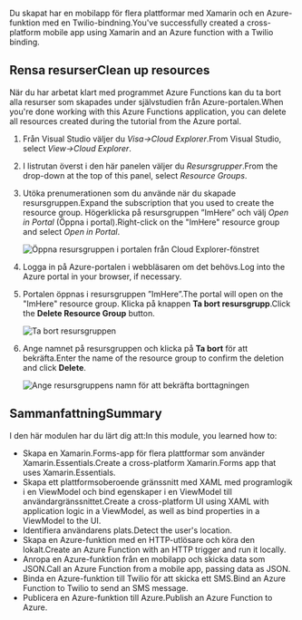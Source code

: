 <span data-ttu-id="b510a-101">Du skapat har en mobilapp för flera plattformar med Xamarin och en Azure-funktion med en Twilio-bindning.</span><span class="sxs-lookup"><span data-stu-id="b510a-101">You've successfully created a cross-platform mobile app using Xamarin and an Azure function with a Twilio binding.</span></span>

## <a name="clean-up-resources"></a><span data-ttu-id="b510a-102">Rensa resurser</span><span class="sxs-lookup"><span data-stu-id="b510a-102">Clean up resources</span></span>

<span data-ttu-id="b510a-103">När du har arbetat klart med programmet Azure Functions kan du ta bort alla resurser som skapades under självstudien från Azure-portalen.</span><span class="sxs-lookup"><span data-stu-id="b510a-103">When you're done working with this Azure Functions application, you can delete all resources created during the tutorial from the Azure portal.</span></span>

1. <span data-ttu-id="b510a-104">Från Visual Studio väljer du *Visa->Cloud Explorer*.</span><span class="sxs-lookup"><span data-stu-id="b510a-104">From Visual Studio, select *View->Cloud Explorer*.</span></span>

1. <span data-ttu-id="b510a-105">I listrutan överst i den här panelen väljer du *Resursgrupper*.</span><span class="sxs-lookup"><span data-stu-id="b510a-105">From the drop-down at the top of this panel, select *Resource Groups*.</span></span>

1. <span data-ttu-id="b510a-106">Utöka prenumerationen som du använde när du skapade resursgruppen.</span><span class="sxs-lookup"><span data-stu-id="b510a-106">Expand the subscription that you used to create the resource group.</span></span> <span data-ttu-id="b510a-107">Högerklicka på resursgruppen ”ImHere” och välj *Open in Portal* (Öppna i portal).</span><span class="sxs-lookup"><span data-stu-id="b510a-107">Right-click on the "ImHere" resource group and select *Open in Portal*.</span></span>

    ![Öppna resursgruppen i portalen från Cloud Explorer-fönstret](../media-drafts/9-open-resource-group-in-portal.png)

1. <span data-ttu-id="b510a-109">Logga in på Azure-portalen i webbläsaren om det behövs.</span><span class="sxs-lookup"><span data-stu-id="b510a-109">Log into the Azure portal in your browser, if necessary.</span></span>

1. <span data-ttu-id="b510a-110">Portalen öppnas i resursgruppen ”ImHere”.</span><span class="sxs-lookup"><span data-stu-id="b510a-110">The portal will open on the "ImHere" resource group.</span></span> <span data-ttu-id="b510a-111">Klicka på knappen **Ta bort resursgrupp**.</span><span class="sxs-lookup"><span data-stu-id="b510a-111">Click the **Delete Resource Group** button.</span></span>

    ![Ta bort resursgruppen](../media-drafts/9-delete-resource-group.png)

1. <span data-ttu-id="b510a-113">Ange namnet på resursgruppen och klicka på **Ta bort** för att bekräfta.</span><span class="sxs-lookup"><span data-stu-id="b510a-113">Enter the name of the resource group to confirm the deletion and click **Delete**.</span></span>

    ![Ange resursgruppens namn för att bekräfta borttagningen](../media-drafts/9-confirm-delete-resource-group.png)

## <a name="summary"></a><span data-ttu-id="b510a-115">Sammanfattning</span><span class="sxs-lookup"><span data-stu-id="b510a-115">Summary</span></span>

<span data-ttu-id="b510a-116">I den här modulen har du lärt dig att:</span><span class="sxs-lookup"><span data-stu-id="b510a-116">In this module, you learned how to:</span></span>
- <span data-ttu-id="b510a-117">Skapa en Xamarin.Forms-app för flera plattformar som använder Xamarin.Essentials.</span><span class="sxs-lookup"><span data-stu-id="b510a-117">Create a cross-platform Xamarin.Forms app that uses Xamarin.Essentials.</span></span>
- <span data-ttu-id="b510a-118">Skapa ett plattformsoberoende gränssnitt med XAML med programlogik i en ViewModel och bind egenskaper i en ViewModel till användargränssnittet.</span><span class="sxs-lookup"><span data-stu-id="b510a-118">Create a cross-platform UI using XAML with application logic in a ViewModel, as well as bind properties in a ViewModel to the UI.</span></span>
- <span data-ttu-id="b510a-119">Identifiera användarens plats.</span><span class="sxs-lookup"><span data-stu-id="b510a-119">Detect the user's location.</span></span>
- <span data-ttu-id="b510a-120">Skapa en Azure-funktion med en HTTP-utlösare och köra den lokalt.</span><span class="sxs-lookup"><span data-stu-id="b510a-120">Create an Azure Function with an HTTP trigger and run it locally.</span></span>
- <span data-ttu-id="b510a-121">Anropa en Azure-funktion från en mobilapp och skicka data som JSON.</span><span class="sxs-lookup"><span data-stu-id="b510a-121">Call an Azure Function from a mobile app, passing data as JSON.</span></span>
- <span data-ttu-id="b510a-122">Binda en Azure-funktion till Twilio för att skicka ett SMS.</span><span class="sxs-lookup"><span data-stu-id="b510a-122">Bind an Azure Function to Twilio to send an SMS message.</span></span>
- <span data-ttu-id="b510a-123">Publicera en Azure-funktion till Azure.</span><span class="sxs-lookup"><span data-stu-id="b510a-123">Publish an Azure Function to Azure.</span></span>